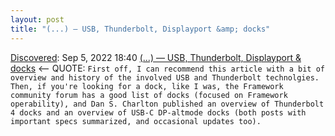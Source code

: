 ```yaml
---
layout: post
title: "(...) — USB, Thunderbolt, Displayport &amp; docks"
---
```

[Discovered](http://rolandtanglao.com/2020/07/29/p1-blogthis-checkvist-list-links-to-blog/): Sep 5, 2022 18:40  [(...) — USB, Thunderbolt, Displayport &amp; docks](https://stderr.nl/Blog/Hardware/Thunderbolt/TechnologyOverview.html) <-- QUOTE: `First off, I can recommend this article with a bit of overview and history of the involved USB and Thunderbolt technolgies. Then, if you're looking for a dock, like I was, the Framework community forum has a good list of docks (focused on Framework operability), and Dan S. Charlton published an overview of Thunderbolt 4 docks and an overview of USB-C DP-altmode docks (both posts with important specs summarized, and occasional updates too).`
